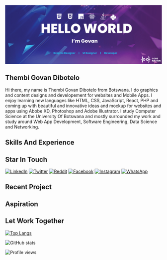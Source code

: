 ![Graphics and UI Designer and Developer](https://github.com/GovanDBT/GovanDBT/blob/main/banner.png)
## Thembi Govan Dibotelo
Hi there, my name is Thembi Govan Dibotelo from Botswana. I do graphics and content designs and developement for websites and Mobile Apps. I enjoy learning new languages like HTML, CSS, JavaScript, React, PHP and coming up with beautiful and innovative ideas and mockup for websites and apps using Abobe XD, Photoshop and Adobe Illustrator. I study Computer Science at the University Of Botswana and mostly surrounded my work and study around Web App Development, Software Engineering, Data Science and Networking.

## Skills And Experience


## Star In Touch
[![LinkedIn](https://raw.githubusercontent.com/praveenscienc/praveenscience/master/soc/li.svg)](https://www.linkedin.com/in/govan-dibotelo-2b84861a6) 
[![Twitter](https://raw.githubusercontent.com/praveenscience/praveenscience/master/soc/tw.svg)](https://twitter.com/praveenscience) 
[![Reddit](https://raw.githubusercontent.com/praveenscience/praveenscience/master/soc/r.svg)](https://reddit.com/u/praveenscience/) 
[![Facebook](https://raw.githubusercontent.com/praveenscience/praveenscience/master/soc/fb.svg)](https://www.facebook.com/praveenscience)
[![Instagram](https://raw.githubusercontent.com/praveenscience/praveenscience/master/soc/ig.svg)](https://instagram.com/praveenscience)
[![WhatsApp](https://raw.githubusercontent.com/praveenscience/praveenscience/master/soc/wa.svg)](https://wa.me/)

## Recent Project

## Aspiration

## Let Work Together

[![Top Langs](https://github-readme-stats.vercel.app/api/top-langs/?username=GovanDBT)](https://github.com/anuraghazra/github-readme-stats)

![GitHub stats](https://github-readme-stats.vercel.app/api?username=GovanDBT&show_icons=true)  

![Profile views](https://gpvc.arturio.dev/GovanDBT)  
